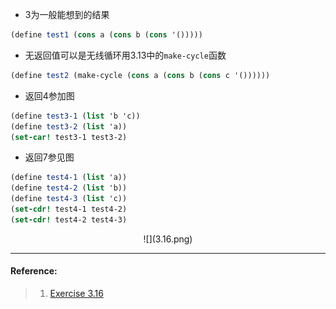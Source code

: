 * 3为一般能想到的结果  
```scheme
(define test1 (cons a (cons b (cons '()))))
```

* 无返回值可以是无线循环用3.13中的```make-cycle```函数
```scheme
(define test2 (make-cycle (cons a (cons b (cons c '())))))
```  
* 返回4参加图
```scheme
(define test3-1 (list 'b 'c))
(define test3-2 (list 'a))
(set-car! test3-1 test3-2)
```  

* 返回7参见图
```scheme
(define test4-1 (list 'a))
(define test4-2 (list 'b))
(define test4-3 (list 'c))
(set-cdr! test4-1 test4-2)
(set-cdr! test4-2 test4-3)
```    

<div align=center>![](3.16.png)</div>  

---  
#### Reference:  
> 1. [Exercise 3.16](https://wizardbook.wordpress.com/2010/12/15/exercise-3-15-2/)

